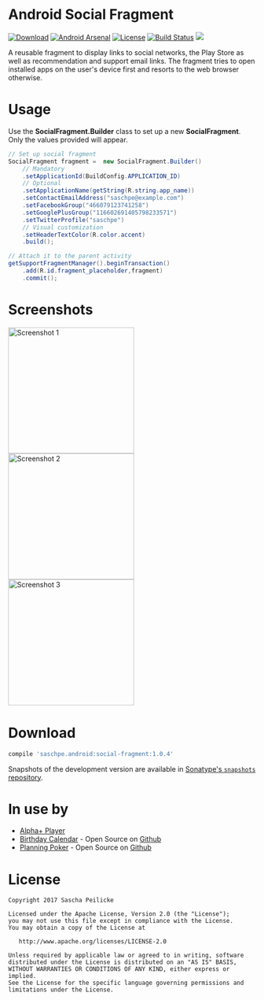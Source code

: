 # Android Social Fragment
[![Download](https://api.bintray.com/packages/saschpe/maven/android-social-fragment/images/download.svg)](https://bintray.com/saschpe/maven/android-social-fragment/_latestVersion)
[![Android Arsenal](https://img.shields.io/badge/Android%20Arsenal-Android%20SocialFragment-brightgreen.svg?style=flat)](https://android-arsenal.com/details/1/5872)
[![License](http://img.shields.io/:license-apache-blue.svg)](http://www.apache.org/licenses/LICENSE-2.0.html)
[![Build Status](https://travis-ci.org/saschpe/android-social-fragment.svg?branch=master)](https://travis-ci.org/saschpe/android-social-fragment)
<a href="http://www.methodscount.com/?lib=saschpe.android%3Asocial-fragment%3A1.0.4"><img src="https://img.shields.io/badge/Methods and size-core: 100 | deps: 19640 | 25 KB-e91e63.svg"/></a>

A reusable fragment to display links to social networks, the Play Store as well
as recommendation and support email links. The fragment tries to open installed
apps on the user's device first and resorts to the web browser otherwise.

# Usage
Use the **SocialFragment.Builder** class to set up a new **SocialFragment**.
Only the values provided will appear. 

```java
// Set up social fragment
SocialFragment fragment =  new SocialFragment.Builder()
    // Mandatory
    .setApplicationId(BuildConfig.APPLICATION_ID)
    // Optional
    .setApplicationName(getString(R.string.app_name))
    .setContactEmailAddress("saschpe@example.com")
    .setFacebookGroup("466079123741258")
    .setGooglePlusGroup("116602691405798233571")
    .setTwitterProfile("saschpe")
    // Visual customization
    .setHeaderTextColor(R.color.accent)
    .build();

// Attach it to the parent activity
getSupportFragmentManager().beginTransaction()
    .add(R.id.fragment_placeholder,fragment)
    .commit();
```

# Screenshots
<img alt="Screenshot 1" src="assets/device-art/social-fragment-1.png" width="256" />
<img alt="Screenshot 2" src="assets/device-art/social-fragment-2.png" width="256" />
<img alt="Screenshot 3" src="assets/device-art/social-fragment-3.png" width="256" />

# Download
```groovy
compile 'saschpe.android:social-fragment:1.0.4'
```

Snapshots of the development version are available in [Sonatype's `snapshots` repository][snap].

# In use by
* [Alpha+ Player](https://play.google.com/store/apps/details?id=saschpe.alphaplus)
* [Birthday Calendar](https://play.google.com/store/apps/details?id=saschpe.contactevents) - Open Source on [Github](https://github.com/saschpe/BirthdayCalendar/)
* [Planning Poker](https://play.google.com/store/apps/details?id=saschpe.poker) - Open Source on [Github](https://github.com/saschpe/PlanningPoker)

# License

    Copyright 2017 Sascha Peilicke

    Licensed under the Apache License, Version 2.0 (the "License");
    you may not use this file except in compliance with the License.
    You may obtain a copy of the License at

       http://www.apache.org/licenses/LICENSE-2.0

    Unless required by applicable law or agreed to in writing, software
    distributed under the License is distributed on an "AS IS" BASIS,
    WITHOUT WARRANTIES OR CONDITIONS OF ANY KIND, either express or implied.
    See the License for the specific language governing permissions and
    limitations under the License.


 [snap]: https://oss.sonatype.org/content/repositories/snapshots/
